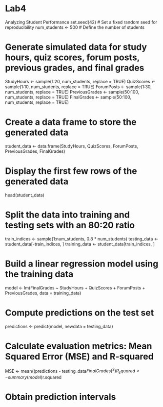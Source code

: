 # Lab4
Analyzing Student Performance
set.seed(42)  # Set a fixed random seed for reproducibility
num_students <- 500  # Define the number of students

# Generate simulated data for study hours, quiz scores, forum posts, previous grades, and final grades
StudyHours <- sample(1:20, num_students, replace = TRUE)
QuizScores <- sample(1:10, num_students, replace = TRUE)
ForumPosts <- sample(1:30, num_students, replace = TRUE)
PreviousGrades <- sample(50:100, num_students, replace = TRUE)
FinalGrades <- sample(50:100, num_students, replace = TRUE)

# Create a data frame to store the generated data
student_data <- data.frame(StudyHours, QuizScores, ForumPosts, PreviousGrades, FinalGrades)

# Display the first few rows of the generated data
head(student_data)

# Split the data into training and testing sets with an 80:20 ratio
train_indices <- sample(1:num_students, 0.8 * num_students)
testing_data <- student_data[-train_indices, ]
training_data <- student_data[train_indices, ]

# Build a linear regression model using the training data
model <- lm(FinalGrades ~ StudyHours + QuizScores + ForumPosts + PreviousGrades, data = training_data)

# Compute predictions on the test set
predictions <- predict(model, newdata = testing_data)

# Calculate evaluation metrics: Mean Squared Error (MSE) and R-squared
MSE <- mean((predictions - testing_data$FinalGrades)^2)
R_squared <- summary(model)$r.squared

# Obtain prediction intervals
